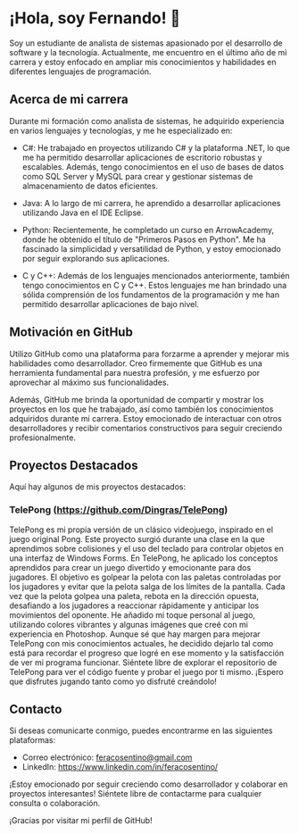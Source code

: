 # ¡Hola, soy Fernando! 👋

Soy un estudiante de analista de sistemas apasionado por el desarrollo de software y la tecnología. Actualmente, me encuentro en el último año de mi carrera y estoy enfocado en ampliar mis conocimientos y habilidades en diferentes lenguajes de programación.

## Acerca de mi carrera

Durante mi formación como analista de sistemas, he adquirido experiencia en varios lenguajes y tecnologías, y me he especializado en:

- C#: He trabajado en proyectos utilizando C# y la plataforma .NET, lo que me ha permitido desarrollar aplicaciones de escritorio robustas y escalables. Además, tengo conocimientos en el uso de bases de datos como SQL Server y MySQL para crear y gestionar sistemas de almacenamiento de datos eficientes.

- Java: A lo largo de mi carrera, he aprendido a desarrollar aplicaciones utilizando Java en el IDE Eclipse.

- Python: Recientemente, he completado un curso en ArrowAcademy, donde he obtenido el título de "Primeros Pasos en Python". Me ha fascinado la simplicidad y versatilidad de Python, y estoy emocionado por seguir explorando sus aplicaciones.

- C y C++: Además de los lenguajes mencionados anteriormente, también tengo conocimientos en C y C++. Estos lenguajes me han brindado una sólida comprensión de los fundamentos de la programación y me han permitido desarrollar aplicaciones de bajo nivel.

## Motivación en GitHub

Utilizo GitHub como una plataforma para forzarme a aprender y mejorar mis habilidades como desarrollador. Creo firmemente que GitHub es una herramienta fundamental para nuestra profesión, y me esfuerzo por aprovechar al máximo sus funcionalidades.

Además, GitHub me brinda la oportunidad de compartir y mostrar los proyectos en los que he trabajado, así como también los conocimientos adquiridos durante mi carrera. Estoy emocionado de interactuar con otros desarrolladores y recibir comentarios constructivos para seguir creciendo profesionalmente.


## Proyectos Destacados

Aquí hay algunos de mis proyectos destacados:

### TelePong (https://github.com/Dingras/TelePong)
TelePong es mi propia versión de un clásico videojuego, inspirado en el juego original Pong. Este proyecto surgió durante una clase en la que aprendimos sobre colisiones y el uso del teclado para controlar objetos en una interfaz de Windows Forms.
En TelePong, he aplicado los conceptos aprendidos para crear un juego divertido y emocionante para dos jugadores. El objetivo es golpear la pelota con las paletas controladas por los jugadores y evitar que la pelota salga de los límites de la pantalla. Cada vez que la pelota golpea una paleta, rebota en la dirección opuesta, desafiando a los jugadores a reaccionar rápidamente y anticipar los movimientos del oponente.
He añadido mi toque personal al juego, utilizando colores vibrantes y algunas imágenes que creé con mi experiencia en Photoshop. Aunque sé que hay margen para mejorar TelePong con mis conocimientos actuales, he decidido dejarlo tal como está para recordar el progreso que logré en ese momento y la satisfacción de ver mi programa funcionar.
Siéntete libre de explorar el repositorio de TelePong para ver el código fuente y probar el juego por ti mismo. ¡Espero que disfrutes jugando tanto como yo disfruté creándolo!
<!--
- [Nombre del proyecto 2](enlace al repositorio): Breve descripción del proyecto y las tecnologías utilizadas.

- [Nombre del proyecto 3](enlace al repositorio): Breve descripción del proyecto y las tecnologías utilizadas.

¡No dudes en explorar mis repositorios para ver más proyectos y colaboraciones!
-->
## Contacto

Si deseas comunicarte conmigo, puedes encontrarme en las siguientes plataformas:

- Correo electrónico: feracosentino@gmail.com
- LinkedIn: https://www.linkedin.com/in/feracosentino/

¡Estoy emocionado por seguir creciendo como desarrollador y colaborar en proyectos interesantes! Siéntete libre de contactarme para cualquier consulta o colaboración.

¡Gracias por visitar mi perfil de GitHub!


<!--
**ChurritoDeFlores/ChurritoDeFlores** is a ✨ _special_ ✨ repository because its `README.md` (this file) appears on your GitHub profile.

Here are some ideas to get you started:

- 🔭 I’m currently working on ...
- 🌱 I’m currently learning ...
- 👯 I’m looking to collaborate on ...
- 🤔 I’m looking for help with ...
- 💬 Ask me about ...
- 📫 How to reach me: ...
- 😄 Pronouns: ...
- ⚡ Fun fact: ...
-->
